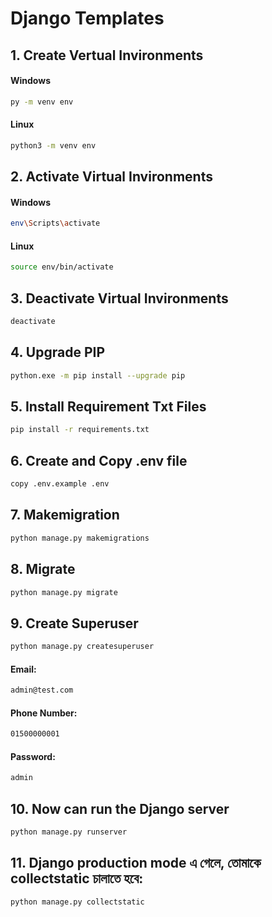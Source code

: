 # Django Templates

## 1. Create Vertual Invironments

#### Windows 
```bash
py -m venv env
```
#### Linux
```bash
python3 -m venv env
```


## 2. Activate Virtual Invironments

#### Windows 
```bash
env\Scripts\activate
```

#### Linux
```bash
source env/bin/activate
```



## 3. Deactivate Virtual Invironments

```bash
deactivate
```


## 4. Upgrade PIP

```bash
python.exe -m pip install --upgrade pip
```



## 5. Install Requirement Txt Files
```bash
pip install -r requirements.txt
```


## 6. Create and Copy .env file
```bash
copy .env.example .env
```


## 7. Makemigration
```bash
python manage.py makemigrations
```



## 8. Migrate
```bash
python manage.py migrate
```



## 9. Create Superuser
```bash
python manage.py createsuperuser
```
#### Email:
```bash
admin@test.com
```
#### Phone Number:
```bash
01500000001
```
#### Password:
```bash
admin
```


## 10. Now can run the Django server
```bash
python manage.py runserver
```


## 11. Django production mode এ গেলে, তোমাকে collectstatic চালাতে হবে:
```bash
python manage.py collectstatic
```